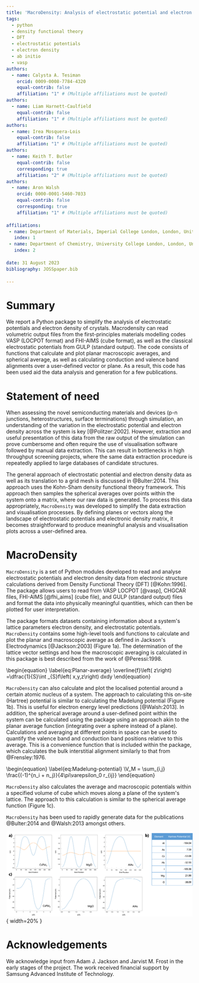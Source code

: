 ```yaml
---
title: 'MacroDensity: Analysis of electrostatic potential and electron density landscapes of crystals'  
tags:
  - python
  - density functional theory
  - DFT
  - electrostatic potentials
  - electron density 
  - ab initio
  - vasp
authors:
  - name: Calysta A. Tesiman
    orcid: 0009-0008-7784-4320
    equal-contrib: false
    affiliation: "1" # (Multiple affiliations must be quoted)
authors:
  - name: Liam Harnett-Caulfield 
    equal-contrib: false
    affiliation: "1" # (Multiple affiliations must be quoted)
authors:
  - name: Irea Mosquera-Lois
    equal-contrib: false
    affiliation: "1" # (Multiple affiliations must be quoted)
authors:
  - name: Keith T. Butler
    equal-contrib: false
    corresponding: true
	affiliation: "2" # (Multiple affiliations must be quoted)
authors:
  - name: Aron Walsh 
    orcid: 0000-0001-5460-7033
    equal-contrib: false
    corresponding: true
	affiliation: "1" # (Multiple affiliations must be quoted)
	
affiliations:
 - name: Department of Materials, Imperial College London, London, United Kingdom
   index: 1
 - name: Department of Chemistry, University College London, London, United Kingdom
   index: 2
   
date: 31 August 2023
bibliography: JOSSpaper.bib

---
```


# Summary

We report a Python package to simplify the analysis of electrostatic potentials and electron density of crystals. Macrodensity can read volumetric output files from the first-principles materials modelling codes VASP (LOCPOT format) and FHI-AIMS (cube format), as well as the classical electrostatic potentials from GULP (standard output). The code consists of functions that calculate and plot planar macroscopic averages, and spherical average, as well as calculating conduction and valence band alignments over a user-defined vector or plane. As a result, this code has been used aid the data analysis and generation for a few publications. 

# Statement of need

When assessing the novel semiconducting materials and devices (p-n junctions, 
heterostructures, surface terminations) through simulation, an understanding of the 
variation in the electrostatic potential and electron density across the system is key [@Politzer:2002]. However, extraction and useful presentation of this data from the raw output of the simulation can prove cumbersome and often require the use of visualisation software followed 
by manual data extraction. This can result in bottlenecks in high throughput screening projects, 
where the same data extraction procedure is repeatedly applied to large databases of candidate structures.

The general approach of electrostatic potential and electron density data as well as its translation to a grid mesh is discussed in @Bulter:2014. This approach uses the Kohn-Sham density functional theory framework. This approach then samples the spherical averages over points within the system onto a matrix, where our raw data is generated. To process this data appropriately, ``MacroDensity`` was developed to simplify the data extraction and visualisation processes.  By defining planes or vectors along the landscape of electrostatic potentials and electronic density matrix, it becomes straightforward to produce meaningful analysis and visualisation plots across a user-defined area. 

# MacroDensity

``MacroDensity`` is a set of Python modules developed to read and analyse electrostatic potentials and electron density data from electronic structure calculations derived from Density Functional Theory (DFT) [@Kohn:1996]. The package allows users to read from VASP LOCPOT [@vasp], CHGCAR files, FHI-AIMS [@fhi_aims] (cube file), and GULP (standard output) files and format the data into physically meaningful quantities, which can then be plotted for user interpretation.

The package formats datasets containing information about a system's lattice parameters electron density, and electrostatic potentials. ``MacroDensity`` contains some high-level tools and functions to calculate and plot the planar and macroscopic average as defined in Jackson's Electrodynamics [@Jackson:2003] (Figure 1a). The determination of the lattice vector settings and how the macroscopic averaging is calculated in this package is best described from the work of @Peressi:1998. 

\begin{equation}
\label{eq:Planar-average}
  \overline{f}\left( z\right) =\dfrac{1}{S}\int _{S}f\left( x,y,z\right) dxdy
\end{equation}

``MacroDensity`` can also calculate and plot the localised potential around a certain atomic nucleus of a system. The approach to calculating this on-site (Hartree) potential is similar to calculating the Madelung potential (Figure 1b). This is useful for electron energy level predictions [@Walsh:2013]. In addition, the spherical average around a user-defined point within the system can be calculated using the package using an approach akin to the planar average function (integrating over a sphere instead of a plane). Calculations and averaging at different points in space can be used to quantify the valence band and conduction band positions relative to this average. This is a convenience function that is included within the package, which calculates the bulk interstitial alignment similarly to that from @Frensley:1976. 

\begin{equation}
\label{eq:Madelung-potential}
  \V_M = \sum_{i,j} \frac{(-1)^{n_i + n_j}}{4\pi\varepsilon_0 r_{ij}}
\end{equation}

``MacroDensity`` also calculates the average and macroscopic potentials within a specified volume of cube which moves along a plane of the system's lattice. The approach to this calculation is similar to the spherical average function (Figure 1c).

``MacroDensity`` has been used to rapidly generate data for the publications @Bulter:2014 and @Walsh:2013 amongst others. 

![Example analysis done with the package for AlAs, CsPbI<sub>3</sub>, and MgO: a) plots of the planar (blue) and macroscopic (orange) averages of the potential, b) plots of the mean potential along the [111] vector, c) onsite (Hartree) potentials of the constituent atoms of the compounds analysed. \label{fig1}](figure.png){ width=20% }

# Acknowledgements

We acknowledge input from Adam J. Jackson and Jarvist M. Frost in the early stages of the project. The work received financial support by Samsung Advanced Institute of Technology.     